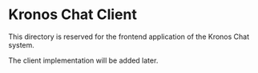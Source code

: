 # Kronos Chat Client

This directory is reserved for the frontend application of the Kronos Chat system.

The client implementation will be added later.